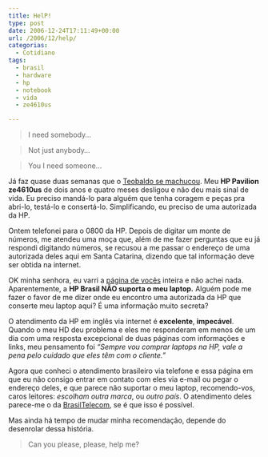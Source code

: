 ```yaml
---
title: HelP!
type: post
date: 2006-12-24T17:11:49+00:00
url: /2006/12/help/
categorias:
  - Cotidiano
tags:
  - brasil
  - hardware
  - hp
  - notebook
  - vida
  - ze4610us

---
```

> I need somebody…

> Not just anybody…

> You I need someone…

Já faz quase duas semanas que o [Teobaldo se machucou][1]. Meu **HP Pavilion ze4610us** de dois anos e quatro meses desligou e não deu mais sinal de vida. Eu preciso mandá-lo para alguém que tenha coragem e peças pra abri-lo, testá-lo e consertá-lo. Simplificando, eu preciso de uma autorizada da HP.

Ontem telefonei para o 0800 da HP. Depois de digitar um monte de números, me atendeu uma moça que, além de me fazer perguntas que eu já respondi digitando números, se recusou a me passar o endereço de uma autorizada deles aqui em Santa Catarina, dizendo que tal informação deve ser obtida na internet.

OK minha senhora, eu varri a [página de vocês][2] inteira e não achei nada. Aparentemente, a **HP Brasil NÃO suporta o meu laptop.** Alguém pode me fazer o favor de me dizer onde eu encontro uma autorizada da HP que conserte meu laptop aqui? É uma informação muito secreta?

O atendimento da HP em inglês via internet é **excelente**, **impecável**. Quando o meu HD deu problema e eles me responderam em menos de um dia com uma resposta excepcional de duas páginas com informações e links, meu pensamento foi _“Sempre vou comprar laptops na HP, vale a pena pelo cuidado que eles têm com o cliente.”_

Agora que conheci o atendimento brasileiro via telefone e essa página em que eu não consigo entrar em contato com eles via e-mail ou pegar o endereço deles, e que parece não suportar o meu laptop, recomendo-vos, caros leitores: _escolham outra marca_, ou _outro país_. O atendimento deles parece-me o da [BrasilTelecom][3], se é que isso é possível.

Mas ainda há tempo de mudar minha recomendação, depende do desenrolar dessa história.

> Can you please, please, help me?

 [1]: /2006/12/vicio/
 [2]: http://www.hp.com.br/
 [3]: http://www.brasiltelecom.com.br/

